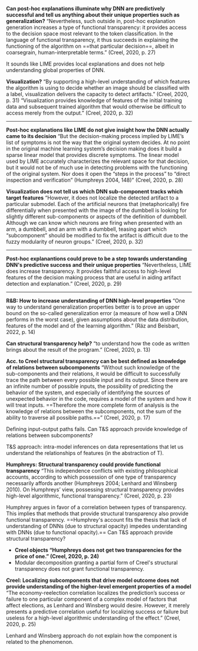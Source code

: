 **Can post-hoc explanations illuminate why DNN are predictively successful and tell us anything about their unique properties such as generalization?**
“Nevertheless, such outside in, post-hoc explanation generation increases a type of functional transparency: it provides access to the decision space most relevant to the token classification. In the language of functional transparency, it thus succeeds in explaining the functioning of the algorithm on ==that particular decision==, albeit in coarsegrain, human-interpretable terms.” (Creel, 2020, p. 27)

It sounds like LIME provides local explanations and does not help understanding global properties of DNN.

**Visualization?**
“By supporting a high-level understanding of which features the algorithm is using to decide whether an image should be classified with a label, visualization delivers the capacity to detect artifacts.” (Creel, 2020, p. 31)
“Visualization provides knowledge of features of the initial training data and subsequent trained algorithm that would otherwise be difficult to access merely from the output.” (Creel, 2020, p. 32)

---

**Post-hoc explanations like LIME do not give insight how the DNN actually came to its decision**
“But the decision-making process implied by LIME’s list of symptoms is not the way that the original system decides. At no point in the original machine learning system’s decision making does it build a sparse linear model that provides discrete symptoms. The linear model used by LIME accurately characterizes the relevant space for that decision, but it would not be of much use in detecting problems with the functioning of the original system. Nor does it open the “steps in the process” to “direct inspection and verification” (Humphreys 2004, 148)” (Creel, 2020, p. 28)

**Visualization does not tell us which DNN sub-component tracks which target features**
“However, it does not localize the detected artifact to a particular submodel. Each of the artificial neurons that (metaphorically) fire differentially when presented with the image of the dumbbell is looking for slightly different sub-components or aspects of the definition of dumbbell. Although we can know which neurons are firing when presented with an arm, a dumbbell, and an arm with a dumbbell, teasing apart which “subcomponent” should be modified to fix the artifact is difficult due to the fuzzy modularity of neuron groups.” (Creel, 2020, p. 32)

---

**Post-hoc explanantions could prove to be a step towards understanding DNN's predictive success and their unique properties**
“Nevertheless, LIME does increase transparency. It provides faithful access to high-level features of the decision making process that are useful in aiding artifact detection and explanation.” (Creel, 2020, p. 29)

---

**R&B: How to increase understanding of DNN high-level properties**
“One way to understand generalization properties better is to prove an upper bound on the so-called generalization error (a measure of how well a DNN performs in the worst case), given assumptions about the data distribution, features of the model and of the learning algorithm.” (Räz and Beisbart, 2022, p. 14)




**Can structural transparency help?**
“to understand how the code as written brings about the result of the program.” (Creel, 2020, p. 13)


**Acc. to Creel structural transparency can be best defined as knowledge of relations between subcomponents** 
“Without such knowledge of the sub-components and their relations, it would be difficult to successfully trace the path between every possible input and its output. Since there are an infinite number of possible inputs, the possibility of predicting the behavior of the system, and especially of identifying the sources of unexpected behavior in the code, requires a model of the system and how it will treat inputs. ==Therefore the more complete form of analysis is the knowledge of relations between the subcomponents, not the sum of the ability to traverse all possible paths.==” (Creel, 2020, p. 17)

Defining input-output paths fails.
Can T&S approach provide knowledge of relations between subcomponents?

T&S approach: intra-model inferences on data representations that let us understand the relationships of features (in the abstraction of T).


**Humphreys: Structural transparency could provide functional transparency**
“This independence conflicts with existing philosophical accounts, according to which possession of one type of transparency necessarily affords another (Humphreys 2004; Lenhard and Winsberg 2010). On Humphreys’ view, possessing structural transparency provides high-level algorithmic, functional transparency.” (Creel, 2020, p. 23) 

Humphrey argues in favor of a correlation between types of transparency.
This implies that methods that provide structural transparency also provide functional transparency.
==Humphrey's account fits the thesis that lack of understanding of DNNs (due to structural opacity) impedes understanding with DNNs (due to functional opacity).==
Can T&S approach provide structural transparency?

- **Creel objects “Humphreys does not get two transparencies for the price of one.” (Creel, 2020, p. 24)**
- Modular decomposition granting a partial form of Creel's structural transparency does not grant functional transparency.

**Creel: Localizing subcomponents that drive model outcome does not provide understanding of the higher-level emergent properties of a model**
“The economy-reelection correlation localizes the prediction’s success or failure to one particular component of a complex model of factors that affect elections, as Lenhard and Winsberg would desire. However, it merely presents a predictive correlation useful for localizing success or failure but useless for a high-level algorithmic understanding of the effect.” (Creel, 2020, p. 25)

Lenhard and Winsberg approach do not explain how the component is related to the phenomenon.